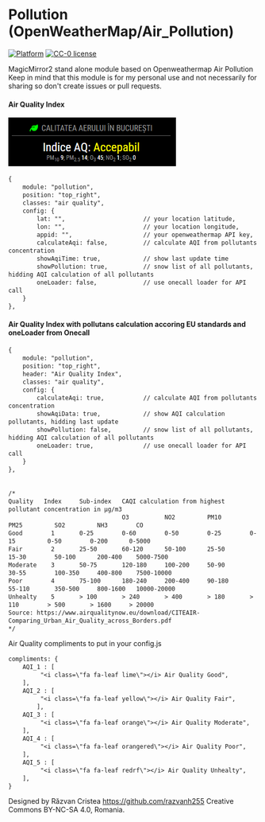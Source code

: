 # Pollution (OpenWeatherMap/Air_Pollution)

[![Platform](https://img.shields.io/badge/platform-MagicMirror2-informational)](https://github.com/cristearazvanh/MagicMirror2)
[![CC-0 license](https://img.shields.io/badge/License-CC--4.0-blue.svg)](https://creativecommons.org/licenses/by-nd/4.0)


MagicMirror2 stand alone module based on Openweathermap Air Pollution
<br>Keep in mind that this module is for my personal use and not necessarily for sharing so don't create issues or pull requests.

#### Air Quality Index

<img src=https://github.com/razvanh255/MagicMirror/blob/master/modules/pollution/pollution.png>

	{
		module: "pollution",
		position: "top_right",
		classes: "air quality",
		config: {
			lat: "",                      // your location latitude,
			lon: "",                      // your location longitude,
			appid: "",                    // your openweathermap API key,
			calculateAqi: false,          // calculate AQI from pollutants concentration
			showAqiTime: true,            // show last update time
			showPollution: true,          // snow list of all pollutants, hidding AQI calculation of all pollutants
			oneLoader: false,             // use onecall loader for API call
		}
	},


#### Air Quality Index with pollutans calculation accoring EU standards and oneLoader from Onecall 


	{
		module: "pollution",
		position: "top_right",
		header: "Air Quality Index",
		classes: "air quality",
		config: {
			calculateAqi: true,           // calculate AQI from pollutants concentration
			showAqiData: true,            // show AQI calculation pollutants, hidding last update
			showPollution: false,         // snow list of all pollutants, hidding AQI calculation of all pollutants
			oneLoader: true,              // use onecall loader for API call
		}
	},


	/*
	Quality   Index     Sub-index   CAQI calculation from highest pollutant concentration in μg/m3
	                                O3          NO2         PM10        PM25         SO2         NH3        CO
	Good        1       0-25        0-60        0-50        0-25        0-15         0-50        0-200      0-5000
	Fair        2       25-50       60-120      50-100      25-50       15-30        50-100      200-400    5000-7500
	Moderate    3       50-75       120-180     100-200     50-90       30-55        100-350     400-800    7500-10000
	Poor        4       75-100      180-240     200-400     90-180      55-110       350-500     800-1600   10000-20000
	Unhealty    5       > 100       > 240       > 400       > 180       > 110        > 500       > 1600     > 20000
	Source: https://www.airqualitynow.eu/download/CITEAIR-Comparing_Urban_Air_Quality_across_Borders.pdf
	*/

Air Quality compliments to put in your config.js


	compliments: {
		AQI_1 : [
			 "<i class=\"fa fa-leaf lime\"></i> Air Quality Good",
		],
		AQI_2 : [
			 "<i class=\"fa fa-leaf yellow\"></i> Air Quality Fair",
			],
		AQI_3 : [
			 "<i class=\"fa fa-leaf orange\"></i> Air Quality Moderate",
		],
		AQI_4 : [
			 "<i class=\"fa fa-leaf orangered\"></i> Air Quality Poor",
		],
		AQI_5 : [
			 "<i class=\"fa fa-leaf redrf\"></i> Air Quality Unhealty",
		],			
	}

Designed by Răzvan Cristea
https://github.com/razvanh255
Creative Commons BY-NC-SA 4.0, Romania.
